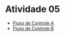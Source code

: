 # Atividade 05

- [Fluxo de Controle A](./fluxo-de-controle-a)
- [Fluxo de Controle B](./fluxo-de-controle-b)